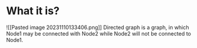 # What it is?

![[Pasted image 20231110133406.png]]
Directed graph is a graph, in which Node1 may be connected with Node2 while Node2 will not be connected to Node1.


